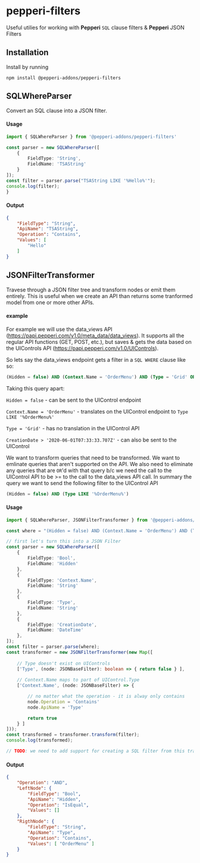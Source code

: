 # pepperi-filters

Useful utilies for working with **Pepperi** `SQL` clause filters & **Pepperi** JSON Filters

## Installation
Install by running 
``` 
npm install @pepperi-addons/pepperi-filters
```

## SQLWhereParser
Convert an SQL clause into a JSON filter.

#### Usage
``` Typescript
import { SQLWhereParser } from '@pepperi-addons/pepperi-filters'

const parser = new SQLWhereParser([
    {
        FieldType: 'String',
        FieldName: 'TSAString'
    }
]);
const filter = parser.parse("TSAString LIKE '%Hello%'");
console.log(filter); 
}
```
#### Output
``` JSON
{
    "FieldType": "String",
    "ApiName": "TSAString",
    "Operation": "Contains",
    "Values": [
        "Hello"
    ]
}
```

## JSONFilterTransformer
Travese through a JSON filter tree and transform nodes or emit them entirely.
This is useful when we create an API than returns some tranformed model from one or more other APIs.

#### example
For example we will use the data_views API (https://papi.pepperi.com/v1.0/meta_data/data_views). It supports all the regular API functions (GET, POST, etc.), but saves & gets the data based on the UIControls API (https://papi.pepperi.com/v1.0/UIControls).

So lets say the data_views endpoint gets a filter in a `SQL WHERE` clause like so: 
``` SQL
(Hidden = false) AND (Context.Name = 'OrderMenu') AND (Type = 'Grid' OR CreationDate > '2020-06-01T07:33:33.707Z')
```

Taking this query apart:

`Hidden = false` - can be sent to the UIControl endpoint

`Context.Name = 'OrderMenu'` - translates on the UIControl endpoint to `Type LIKE '%OrderMenu%'`

`Type = 'Grid'` - has no translation in the UIControl API

`CreationDate > '2020-06-01T07:33:33.707Z'` - can also be sent to the UIControl

We want to transform queries that need to be transformed.
We want to emlinate queries that aren't supported on the API. We also need to eliminate any queries that are `OR`'d with that query b/c we need the call to the UIControl API to be >= to the call to the data_views API call.
In summary the query we want to send the following filter to the UIControl API
``` SQL
(Hidden = false) AND (Type LIKE '%OrderMenu%')
```

#### Usage
``` Typescript
import { SQLWhereParser, JSONFilterTransformer } from '@pepperi-addons/pepperi-filters'

const where = "(Hidden = false) AND (Context.Name = 'OrderMenu') AND (Type = 'Grid' OR CreationDate > '2020-06-01T07:33:33.707Z')";

// first let's turn this into a JSON Filter
const parser = new SQLWhereParser([
    {
        FieldType: 'Bool',
        FieldName: 'Hidden'
    },
    {
        FieldType: 'Context.Name',
        FieldName: 'String'
    },
    {
        FieldType: 'Type',
        FieldName: 'String'
    },
    {
        FieldType: 'CreationDate',
        FieldName: 'DateTime'
    },
]);
const filter = parser.parse(where);
const transformer = new JSONFilterTransformer(new Map([
    
    // Type doesn't exist on UIControls
    ['Type', (node: JSONBaseFilter): boolean => { return false } ],
    
    // Context.Name maps to part of UIControl.Type
    ['Context.Name', (node: JSONBaseFilter) => { 

        // no matter what the operation - it is alway only contains
        node.Operation = 'Contains'
        node.ApiName = 'Type'

        return true 
    } ]
]));
const transformed = transformer.transform(filter);
console.log(transformed);

// TODO: we need to add support for creating a SQL filter from this transformed JSON filter

```
#### Output
``` JSON
{
    "Operation": "AND",
    "LeftNode": {
        "FieldType": "Bool",
        "ApiName": "Hidden",
        "Operation": "IsEqual",
        "Values": []
    },
    "RigthNode": {
        "FieldType": "String",
        "ApiName": "Type",
        "Operation": "Contains",
        "Values": [ "OrderMenu" ]
    }
}
```
